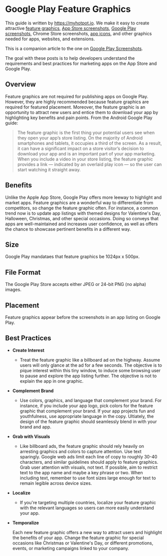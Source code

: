 # Google Play Feature Graphics
This guide is written by https://myhotpot.io. We make it easy to create attractive [feature graphics](https://myhotpot.io/templates/google_play_feature_graphic?s=github), [App Store screenshots](https://myhotpot.io/templates/iphone_xs_max?s=github), [Google Play screenshots](https://myhotpot.io/templates/samsung_s9?s=github), Chrome Store screenshots, [app icons](https://myhotpot.io/templates/app_store_icon), and other graphics needed for apps, websites, and extensions.

This is a companion article to the one on [Google Play Screenshots](https://github.com/HotpotDesign/Google-Play-Screenshots).

The goal with these posts is to help developers understand the requirements and best practices for marketing apps on the App Store and Google Play.

## Overview
Feature graphics are not required for publishing apps on Google Play. However, they are highly recommended because feature graphics are required for featured placement. Moreover, the feature graphic is an opportunity to attract new users and entice them to download your app by highlighting key benefits and pain points. From the Android Google Play guide:

> The feature graphic is the first thing your potential users see when they open your app’s store listing. On the majority of Android smartphones and tablets, it occupies a third of the screen. As a result, it can have a significant impact on a store visitor’s decision to download your app and is an important part of your app marketing. When you include a video in your store listing, the feature graphic provides a link — indicated by an overlaid play icon — so the user can start watching it straight away.

## Benefits
Unlike the Apple App Store, Google Play offers more leeway to highlight and market apps. Feature graphics are a wonderful way to differentiate from competitors, so change the feature graphic often. For instance, a common trend now is to update app listings with themed designs for Valentine's Day, Halloween, Christmas, and other special occasions. Doing so conveys that apps are well-maintained and increases user confidence, as well as offers the chance to showcase pertinent benefits in a different way.

## Size
Google Play mandataes that feature graphics be 1024px x 500px.

## File Format
The Google Play Store accepts either JPEG or 24-bit PNG (no alpha) images.

## Placement
Feature graphics appear before the screenshots in an app listing on Google Play.

## Best Practices
* **Create Interest**
  * Treat the feature graphic like a billboard ad on the highway. Assume users will only glance at the ad for a few seconds. The objective is to pique interest within this tiny window, to induce some browsing user to pause and explore the app listing further. The objective is not to explain the app in one graphic.
  
* **Complement Brand**
  * Use colors, graphics, and language that complement your brand. For instance, if you include your app logo, pick colors for the feature graphic that complement your brand. If your app projects fun and youthfulness, use appropriate language in the copy. Ultiately, the design of the feature graphic should seamlessly blend in with your brand and app.
 
* **Grab with Visuals**
  * Like billboard ads, the feature graphic should rely heavily on arresting graphics and colors to capture attention. Use text sparingly. Google web ads limit each line of copy to roughly 30-40 characters, and similar guidelines should apply to feature graphics. Grab user attention with visuals, not text. If possible, aim to restrict text to the app name and maybe a key phrase or two. When including text, remember to use font sizes large enough for text to remain legible across device sizes.

* **Localize**
  * If you're targeting multiple countries, localize your feature graphic with the relevant languages so users can more easily understand your app.

* **Temporalize**

  Each new feature graphic offers a new way to attract users and highlight the benefits of your app. Change the feature graphic for special occasions like Christmas or Valentine's Day, or different promotions, events, or marketing campaigns linked to your company.
